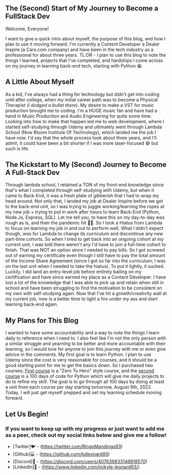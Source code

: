 ## The (Second) Start of My Journey to Become a FullStack Dev

Welcome, Everyone!

I want to give a quick intro about myself, the purpose of this blog, and how I plan to use it moving forward. I'm currently a Content Developer a Dealer Inspire (a Cars.com company) and have been in the tech industry as a professional for about three years. TL:DR - I plan to use this blog to note the things I learned, projects that I've completed, and hardships I come across on my journey in learning back-end tech, starting with Python 😁. 

## A Little About Myself
As a kid, I've always had a thing for technology but didn't get into coding until after college, when my initial career path was to become a Physical Therapist (*I dodged a bullet there*). My desire to make a VST for music production brought me to coding. I'm a HUGE music fan and have had a hand in Music Production and Audio Engineering for quite some time. Looking into how to make that happen led me to web development, where I started self-studying through Udemy and ultimately went through Lambda School (Now Bloom Institute Of Technology), which landed me the job I have now. I'd say that the whole process took about three years, and I'll admit, it could have been a bit shorter if I was more laser-focused 😅 but such is life.


## The Kickstart to My (Second) Journey to Become A Full-Stack Dev
Through lambda school, I retained a TON of my front-end knowledge since that's what I completed through self-studying with Udemy, but when it came to Back-End, it was a fresh plate of gibberish that I had to wrap my head around. Not only that, I landed my job at Dealer Inspire before we got to the back-end unit, so I was trying to juggle working/learning the ropes at my new job + trying to put in work after hours to learn Back-End (Python, Node.Js, Express, SQL). Let me tell you, to have this on my day-to-day was rough as is, and then the pandemic hit 😵‍💫. So I took a Hiatus from Lambda to focus on learning my job in and out to perform well. 
What I didn't expect though, was for Lambda to change its curriculum and discontinue any new part-time cohorts. So when I tried to get back into an ongoing cohort at my current unit, I was told there weren't any I'd have to join a full-time cohort to finish. That was NOT an option since I needed to pay bills. So I got screwed out of earning my certificate even though I still have to pay the total amount of the Income Share Agreement (since I got so far into the curriculum; I was on the last unit when I needed to take the hiatus). To put it lightly, it sucked. Luckily, I did land an entry-level job before entirely bailing on my certification and have since earned my place as a Content Developer.
I have lost a lot of the knowledge that I was able to pick up and retain when still in school and have been struggling to find the motivation to be consistent on my own with self-studying again. Now that I've hit a growth/creativity wall at my current job, now is a better time to light a fire under my ass and start learning back-end again.

## My Plans for This Blog
I wanted to have some accountability and a way to note the things I learn daily to reference when I need to. I also feel like I'm not the only person with a similar struggle and yearning to be better and more accountable with their learning, so I would love for anyone to join this journey with me or even give advice in the comments. My first goal is to learn Python. I plan to use Udemy since the cost is very reasonable for courses, and it should be a good starting point for me to get the basics down. So I purchased two courses; [First course](https://www.udemy.com/course/complete-python-bootcamp/) is a "Zero To Hero" style course, and the [second course](https://www.udemy.com/course/100-days-of-code/) is a 100 days of code for Python which will give me daily projects to do to refine my skill. The goal is to go through all 100 days by doing at least a unit from each course per day starting tomorrow, August 9th, 2022. Today, I will just get myself prepped and set my learning schedule moving forward.

## Let Us Begin!

### If you want to keep up with my progress or just want to add me as a peer, check out my social links below and give me a follow!

- [Twitter]🐦 - (https://twitter.com/RingoMandingo93)
- [Github]💻 - (https://github.com/kdleonard93)
- [Discord]👾 - (https://discord.com/users/407639833146818570)
- [LinkedIn]👔 - (https://www.linkedin.com/in/kyle-leonard93/)